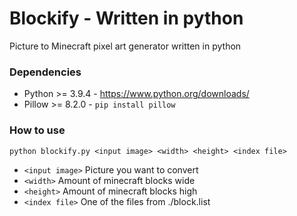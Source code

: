 # Blockify - Written in python
Picture to Minecraft pixel art generator written in python

### Dependencies
- Python >= 3.9.4 - https://www.python.org/downloads/
- Pillow >= 8.2.0 - ``` pip install pillow ```

### How to use
```python blockify.py <input image> <width> <height> <index file>``` 
- ```<input image>``` Picture you want to convert
- ```<width>``` Amount of minecraft blocks wide
- ```<height>``` Amount of minecraft blocks high
- ```<index file>``` One of the files from ./block.list
